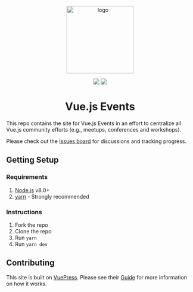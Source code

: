 <p align="center">
  <a href="https://events.vuejs.org/" target="_blank">
    <img width="180" src="https://events.vuejs.org/logo.png" alt="logo">
  </a>
</p>

<p align="center">
  <a href="https://github.com/vuejs/events/blob/master/CHANGELOG.md"><img src="https://img.shields.io/badge/version-1.0.1-blue.svg" /></a>
	<a href="https://app.netlify.com/sites/vuejs-events/deploys"><img src="https://api.netlify.com/api/v1/badges/4e0142b9-085f-4737-adb3-d11aa02481ee/deploy-status" /></a>
</p>

<h1 align="center">Vue.js Events</h1>

This repo contains the site for Vue.js Events in an effort to centralize all Vue.js community efforts (e.g., meetups, conferences and workshops).

Please check out the [Issues board](https://github.com/vuejs/events/issues) for discussions and tracking progress.

## Getting Setup

### Requirements

1. [Node.js](https://nodejs.org/en/) v8.0+
1. [yarn](https://yarnpkg.com/en/) - Strongly recommended

### Instructions

1. Fork the repo
1. Clone the repo
1. Run `yarn`
1. Run `yarn dev`

## Contributing

This site is built on [VuePress](https://vuepress.vuejs.org/). Please see their [Guide](https://vuepress.vuejs.org/guide/) for more information on how it works.
